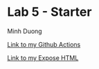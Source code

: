 # Lab 5 - Starter

Minh Duong

[Link to my Github Actions](https://github.com/minhnhat1901/introduction-to-github)

[Link to my Expose HTML](https://minhnhat1901.github.io/Lab5_Starter/expose.html)

